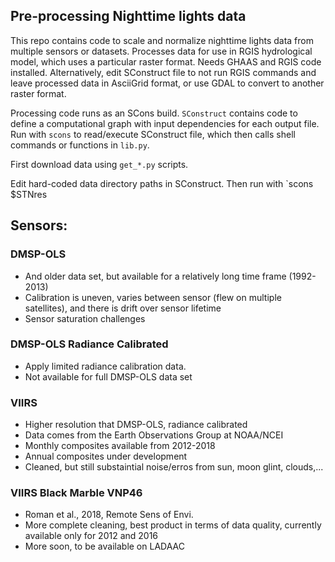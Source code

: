 ## Pre-processing Nighttime lights data

This repo contains code to scale and normalize nighttime lights data from multiple sensors or
datasets. Processes data for use in RGIS hydrological model, which uses a particular raster format.
Needs GHAAS and RGIS code installed. Alternatively, edit SConstruct file to not run RGIS commands and
leave processed data in AsciiGrid format, or use GDAL to convert to another raster format.

Processing code runs as an SCons build. `SConstruct` contains code to define a computational graph
with input dependencies for each output file. Run with `scons` to read/execute SConstruct file, which then
calls shell commands or functions in `lib.py`.

First download data using `get_*.py` scripts.

Edit hard-coded data directory paths in SConstruct. Then
run with `scons $STNres
## Sensors:

### DMSP-OLS
* And older data set, but available for a relatively long time frame (1992-2013)
* Calibration is uneven, varies between sensor (flew on multiple satellites), and there is drift
over sensor lifetime
* Sensor saturation challenges

### DMSP-OLS Radiance Calibrated
* Apply limited radiance calibration data.
* Not available for full DMSP-OLS data set

### VIIRS
* Higher resolution that DMSP-OLS, radiance calibrated
* Data comes from the Earth Observations Group at NOAA/NCEI
* Monthly composites available from 2012-2018
* Annual composites under development
* Cleaned, but still substaintial noise/erros from sun, moon glint, clouds,...

### VIIRS Black Marble VNP46
* Roman et al., 2018, Remote Sens of Envi.
* More complete cleaning, best product in terms of data quality, currently available only for 2012
and 2016
* More soon, to be available on LADAAC


